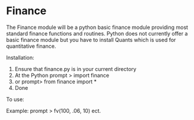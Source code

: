 # Finance

The Finance module will be a python basic finance module providing most standard finance functions and routines.  Python does not currently offer a basic finance module but you have to install Quants which is used for quantitative finance.

Installation:

1) Ensure that finance.py is in your current directory
2) At the Python prompt > import finance
3) or prompt> from finance import *
4) Done

To use:

Example: prompt > fv(100, .06, 10) ect.
